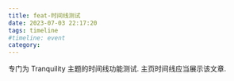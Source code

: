 ```yaml
---
title: feat-时间线测试
date: 2023-07-03 22:17:20
tags: timeline
#timeline: event
category: 
---
```


专门为 Tranquility 主题的时间线功能测试.  主页时间线应当展示该文章.

<!--more-->
